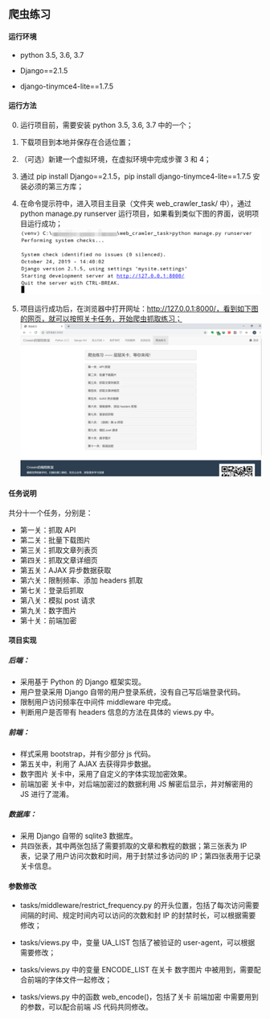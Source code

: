 ## 爬虫练习

#### 运行环境

* python 3.5, 3.6, 3.7

* Django==2.1.5

* django-tinymce4-lite==1.7.5

#### 运行方法
0. 运行项目前，需要安装 python 3.5, 3.6, 3.7 中的一个；
1. 下载项目到本地并保存在合适位置；
2. （可选）新建一个虚拟环境，在虚拟环境中完成步骤 3 和 4；
3. 通过 pip install Django==2.1.5，pip install django-tinymce4-lite==1.7.5 安装必须的第三方库；
4. 在命令提示符中，进入项目主目录（文件夹 web_crawler_task/ 中），通过 python manage.py runserver 运行项目，如果看到类似下图的界面，说明项目运行成功；
![Intro 1](https://github.com/QI-Xiao/web_crawler_task/blob/master/intro_image/intro1.png)

5. 项目运行成功后，在浏览器中打开网址：http://127.0.0.1:8000/，看到如下图的网页，就可以按照关卡任务，开始爬虫抓取练习；
![Intro 2](./intro_image/intro2.png)

#### 任务说明
共分十一个任务，分别是：

* 第一关：抓取 API
* 第二关：批量下载图片
* 第三关：抓取文章列表页
* 第四关：抓取文章详细页
* 第五关：AJAX 异步数据获取
* 第六关：限制频率、添加 headers 抓取
* 第七关：登录后抓取
* 第八关：模拟 post 请求
* 第九关：数字图片
* 第十关：前端加密

#### 项目实现

##### 后端：
* 采用基于 Python 的 Django 框架实现。
* 用户登录采用 Django 自带的用户登录系统，没有自己写后端登录代码。
* 限制用户访问频率在中间件 middleware 中完成。
* 判断用户是否带有 headers 信息的方法在具体的 views.py 中。

##### 前端：
* 样式采用 bootstrap，并有少部分 js 代码。
* 第五关中，利用了 AJAX 去获得异步数据。
* 数字图片 关卡中，采用了自定义的字体实现加密效果。
* 前端加密 关卡中，对后端加密过的数据利用 JS 解密后显示，并对解密用的 JS 进行了混淆。

##### 数据库：
* 采用 Django 自带的 sqlite3 数据库。
* 共四张表，其中两张包括了需要抓取的文章和教程的数据；第三张表为 IP 表，记录了用户访问次数和时间，用于封禁过多访问的 IP；第四张表用于记录关卡信息。

#### 参数修改

* tasks/middleware/restrict_frequency.py 的开头位置，包括了每次访问需要间隔的时间、规定时间内可以访问的次数和封 IP 的封禁时长，可以根据需要修改；

* tasks/views.py 中，变量 UA_LIST 包括了被验证的 user-agent，可以根据需要修改；

* tasks/views.py 中的变量 ENCODE_LIST 在关卡 数字图片 中被用到，需要配合前端的字体文件一起修改；

* tasks/views.py 中的函数 web_encode()，包括了关卡 前端加密 中需要用到的参数，可以配合前端 JS 代码共同修改。
